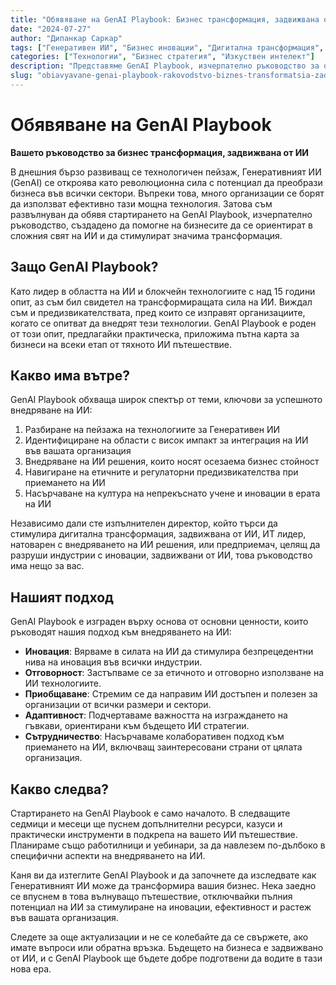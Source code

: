 ```yaml
---
title: "Обявяване на GenAI Playbook: Бизнес трансформация, задвижвана от ИИ"
date: "2024-07-27"
author: "Дипанкар Саркар"
tags: ["Генеративен ИИ", "Бизнес иновации", "Дигитална трансформация", "ИИ стратегия", "Машинно обучение"]
categories: ["Технологии", "Бизнес стратегия", "Изкуствен интелект"]
description: "Представяме GenAI Playbook, изчерпателно ръководство за организации, които искат да използват силата на Генеративния ИИ. Научете как този ресурс може да ви помогне да се ориентирате в сложния свят на ИИ и да стимулирате значима трансформация във вашия бизнес."
slug: "obiavyavane-genai-playbook-rakovodstvo-biznes-transformatsia-zadvizhvana-ot-ii"
---
```


# Обявяване на GenAI Playbook
**Вашето ръководство за бизнес трансформация, задвижвана от ИИ**

В днешния бързо развиващ се технологичен пейзаж, Генеративният ИИ (GenAI) се откроява като революционна сила с потенциал да преобрази бизнеса във всички сектори. Въпреки това, много организации се борят да използват ефективно тази мощна технология. Затова съм развълнуван да обявя стартирането на GenAI Playbook, изчерпателно ръководство, създадено да помогне на бизнесите да се ориентират в сложния свят на ИИ и да стимулират значима трансформация.

## Защо GenAI Playbook?

Като лидер в областта на ИИ и блокчейн технологиите с над 15 години опит, аз съм бил свидетел на трансформиращата сила на ИИ. Виждал съм и предизвикателствата, пред които се изправят организациите, когато се опитват да внедрят тези технологии. GenAI Playbook е роден от този опит, предлагайки практическа, приложима пътна карта за бизнеси на всеки етап от тяхното ИИ пътешествие.

## Какво има вътре?

GenAI Playbook обхваща широк спектър от теми, ключови за успешното внедряване на ИИ:

1. Разбиране на пейзажа на технологиите за Генеративен ИИ
2. Идентифициране на области с висок импакт за интеграция на ИИ във вашата организация
3. Внедряване на ИИ решения, които носят осезаема бизнес стойност
4. Навигиране на етичните и регулаторни предизвикателства при приемането на ИИ
5. Насърчаване на култура на непрекъснато учене и иновации в ерата на ИИ

Независимо дали сте изпълнителен директор, който търси да стимулира дигитална трансформация, задвижвана от ИИ, ИТ лидер, натоварен с внедряването на ИИ решения, или предприемач, целящ да разруши индустрии с иновации, задвижвани от ИИ, това ръководство има нещо за вас.

## Нашият подход

GenAI Playbook е изграден върху основа от основни ценности, които ръководят нашия подход към внедряването на ИИ:

- **Иновация**: Вярваме в силата на ИИ да стимулира безпрецедентни нива на иновация във всички индустрии.
- **Отговорност**: Застъпваме се за етичното и отговорно използване на ИИ технологиите.
- **Приобщаване**: Стремим се да направим ИИ достъпен и полезен за организации от всички размери и сектори.
- **Адаптивност**: Подчертаваме важността на изграждането на гъвкави, ориентирани към бъдещето ИИ стратегии.
- **Сътрудничество**: Насърчаваме колаборативен подход към приемането на ИИ, включващ заинтересовани страни от цялата организация.

## Какво следва?

Стартирането на GenAI Playbook е само началото. В следващите седмици и месеци ще пуснем допълнителни ресурси, казуси и практически инструменти в подкрепа на вашето ИИ пътешествие. Планираме също работилници и уебинари, за да навлезем по-дълбоко в специфични аспекти на внедряването на ИИ.

Каня ви да изтеглите GenAI Playbook и да започнете да изследвате как Генеративният ИИ може да трансформира вашия бизнес. Нека заедно се впуснем в това вълнуващо пътешествие, отключвайки пълния потенциал на ИИ за стимулиране на иновации, ефективност и растеж във вашата организация.

Следете за още актуализации и не се колебайте да се свържете, ако имате въпроси или обратна връзка. Бъдещето на бизнеса е задвижвано от ИИ, и с GenAI Playbook ще бъдете добре подготвени да водите в тази нова ера.